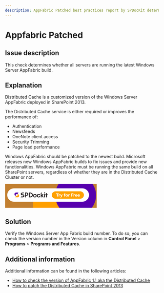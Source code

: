 ```yaml
---
description: AppFabric Patched best practices report by SPDocKit determines whether all servers are running the latest Windows Server AppFabric build.
---
```


# Appfabric Patched

## Issue description

This check determines whether all servers are running the latest Windows Server AppFabric build.

## Explanation

Distributed Cache is a customized version of the Windows Server AppFabric deployed in SharePoint 2013.

The Distributed Cache service is either required or improves the performance of:

* Authentication
* Newsfeeds
* OneNote client access
* Security Trimming
* Page load performance

Windows AppFabric should be patched to the newest build. Microsoft releases new Windows AppFabric builds to fix issues and provide new functionalities. Windows AppFabric must be running the same build on all SharePoint servers, regardless of whether they are in the Distributed Cache Cluster or not.

[![Download SPDocKit](../../../static/img/spdockit-download.png)](http://bit.ly/2US0Zna)

## Solution

Verify the Windows Server App Fabric build number. To do so, you can check the version number in the Version column in **Control Panel** &gt; **Programs** &gt; **Programs and Features**.

## Additional information

Additional information can be found in the following articles:

* [How to check the version of AppFabric 1.1 aka the Distributed Cache](http://www.wictorwilen.se/how-to-check-the-version-of-appfabric-1.1-aka-the-distributed-cache)
* [How to patch the Distributed Cache in SharePoint 2013](http://www.wictorwilen.se/how-to-patch-the-distributed-cache-in-sharepoint-2013)

